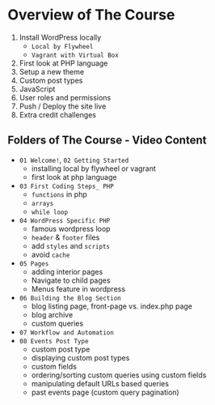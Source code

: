# Overview of The Course

1. Install WordPress locally
   - `Local by Flywheel`
   - `Vagrant with Virtual Box`
2. First look at PHP language
3. Setup a new theme
4. Custom post types
5. JavaScript
6. User roles and permissions
7. Push / Deploy the site live
8. Extra credit challenges

## Folders of The Course - Video Content
- `01 Welcome!`, `02 Getting Started`
  - installing local by flywheel or vagrant
  - first look at php language
- `03 First Coding Steps_ PHP`
  - `functions` in php
  - `arrays`
  - `while loop`
- `04 WordPress Specific PHP`
  - famous wordpress loop
  - `header` & `footer` files
  - add `styles` and `scripts`
  - avoid `cache`
- `05 Pages`
  - adding interior pages
  - Navigate to child pages
  - Menus feature in wordpress
- `06 Building the Blog Section`
  - blog listing page, front-page vs. index.php page
  - blog archive
  - custom queries
- `07 Workflow and Automation`
- `08 Events Post Type`
  - custom post type
  - displaying custom post types
  - custom fields
  - ordering/sorting custom queries using custom fields
  - manipulating default URLs based queries
  - past events page (custom query pagination)